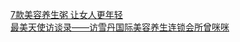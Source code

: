   
[7款美容养生粥 让女人更年轻](http://www.dianyue.me/archives/678/93zuxvqdxqakbux3/)  
[最美天使访谈录——访雪丹国际美容养生连锁会所曾咪咪](http://www.dianyue.me/archives/661/jc4o247j2a7ezosn/)